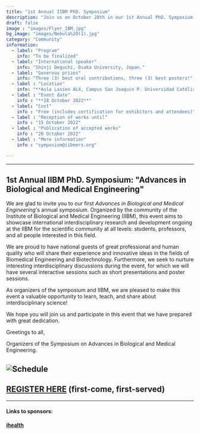 ```yaml
---
title: "1st Annual IIBM PhD. Symposium"
description: "Join us on October 28th in our 1st Annual PhD. Symposium: Advances in Biological and Medical Engineering"
draft: false
image : "images/Flyer_IBM.jpg"
bg_image: "images/Nebula%20(1).jpg"
category: "Community"
information:
  - label: "Program"
    info: "To be finalized"
  - label: "International speaker"
    info: "Shinji Deguchi, Osaka University, Japan."
  - label: "Generous prizes"
    info: "Three (3) best oral contributions, three (3) best posters!"
  - label : "Location"
    info: "**Aula Lassen AL4, Campus San Joaquin P. Universidad Católica de Chile** (Vicuña Mackenna 4860, Macul, Región Metropolitana, Chile)."
  - label : "Event date"
    info : "**28 October 2022**"
  - label: "Cost"
    info : "Free (includes certification for exhibitors and attendees)"
  - label : "Reception of works until"
    info : "15 October 2022"
  - label : "Publication of accepted works"
    info : "20 October 2022"
  - label : "More information"
    info : "symposium@iibmers.org"

---
```

---
## 1st Annual IIBM PhD. Symposium: "Advances in Biological and Medical Engineering"

We are glad to invite you to our first *Advances in Biological and Medical Engineering*'s annual symposium. Organized by the community of the Institute of Biological and Medical Engineering (IIBM), this event aims to showcase international interdisciplinary research and development ongoing at the IIBM for the scientific community at all levels: students, professors, and all people interested in this field.

We are proud to have national guests of great professional and human quality who will share their experience and innovative ideas in the fields of Biomedical Engineering and Biotechnology. Furthermore, we seek to nurture interesting interdisciplinary discussions during the event, for which we will have several interactive sessions such as short presentations and poster sessions.

As organizers of the symposium and IIBM, we are pleased to make this event a valuable opportunity to learn, teach, and share about interdisciplinary science!

We hope you will join us and participate in this event that we have prepared with great dedication.

Greetings to all,

Organizers of the Symposium on Advances in Biological and Medical Engineering.

![Schedule](/schedule-symposium.png)
---
## [REGISTER HERE](https://docs.google.com/forms/d/e/1FAIpQLScWd99QfeN7Bclo84diGkjwagbFvLPgigjAqepPX7T96gCUbw/viewform "Go to registration form") (first-come, first-served)
---

#### __Links to sponsors:__

#### [ihealth](https://i-health.cl/en/ "Go to ihealth")
